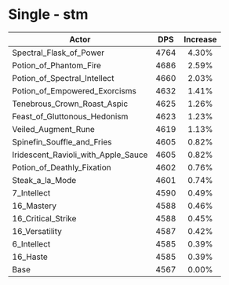 # Single - stm
| Actor | DPS | Increase |
|---|:---:|:---:|
|Spectral_Flask_of_Power|4764|4.30%|
|Potion_of_Phantom_Fire|4686|2.59%|
|Potion_of_Spectral_Intellect|4660|2.03%|
|Potion_of_Empowered_Exorcisms|4632|1.41%|
|Tenebrous_Crown_Roast_Aspic|4625|1.26%|
|Feast_of_Gluttonous_Hedonism|4623|1.23%|
|Veiled_Augment_Rune|4619|1.13%|
|Spinefin_Souffle_and_Fries|4605|0.82%|
|Iridescent_Ravioli_with_Apple_Sauce|4605|0.82%|
|Potion_of_Deathly_Fixation|4602|0.76%|
|Steak_a_la_Mode|4601|0.74%|
|7_Intellect|4590|0.49%|
|16_Mastery|4588|0.46%|
|16_Critical_Strike|4588|0.45%|
|16_Versatility|4587|0.42%|
|6_Intellect|4585|0.39%|
|16_Haste|4585|0.39%|
|Base|4567|0.00%|

